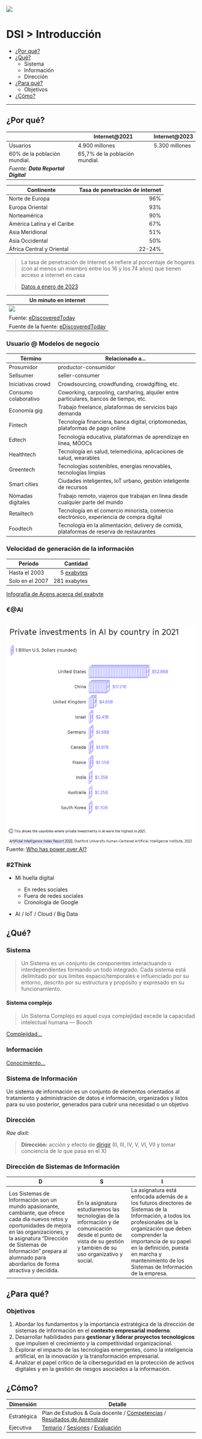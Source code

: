 [![](https://img.shields.io/badge/-Tabla_de_contenidos-000?style=flat&logo=Emlakjet&logoColor=red)](../README.md)

# DSI > Introducción

- [¿Por qué?](#por-qu%C3%A9)
- [¿Qué?](#qu%C3%A9)
  - Sistema
  - Información
  - Dirección
- [¿Para qué?](#para-qu%C3%A9)
  - Objetivos
- [¿Cómo?](#c%C3%B3mo)

---

## ¿Por qué?

||Internet@2021|Internet@2023|
|-|-|-|
Usuarios|4.900 millones|5.300 millones
|60% de la población mundial.| 65,7% de la población mundial.
|*Fuente:* ***Data Reportal Digital***|

|Continente|Tasa de penetración de internet|
|-|-:|
Norte de Europa|96%
Europa Oriental|93%
Norteamérica|90%
América Latina y el Caribe|67%
Asia Meridional|51%
Asia Occidental|50%
África Central y Oriental|22-24%

> La tasa de penetración de Internet se refiere al porcentaje de hogares (con al menos un miembro entre los 16 y los 74 años) que tienen acceso a internet en casa

> [Datos a enero de 2023](https://es.statista.com/estadisticas/541451/penetracion-mundial-de-internet-por-region-del-mundo)

|Un minuto en internet|
|-|
|<img src="https://blog.acens.com/wp-content/images/que-pasa-internet-un-minuto-2023-infografia-ediscovery-today-acens-blog-cloud.png" width=70%>|
|Fuente: [eDiscoveredToday](https://ediscoverytoday.com/2023/04/20/2023-internet-minute-infographic-by-ediscovery-today-and-ltmg-ediscovery-trends/)|
|Fuente de la fuente: [eDiscoveredToday](https://ediscoverytoday.com/wp-content/uploads/2023/04/2023-Internet-Minute-Infographic-Source-Stats.pdf)|


### Usuario @ Modelos de negocio

Término|Relacionado a...
-|-
Prosumidor|productor-consumidor
Sellsumer|seller-consumer
Iniciativas crowd|Crowdsourcing, crowdfunding, crowdgifting, etc.
Consumo colaborativo|Coworking, carpooling, carsharing, alquiler entre particulares, bancos de tiempo, etc.
Economía gig|Trabajo freelance, plataformas de servicios bajo demanda
Fintech|Tecnología financiera, banca digital, criptomonedas, plataformas de pago online
Edtech|Tecnología educativa, plataformas de aprendizaje en línea, MOOCs
Healthtech|Tecnología en salud, telemedicina, aplicaciones de salud, wearables
Greentech|Tecnologías sostenibles, energías renovables, tecnologías limpias
Smart cities|Ciudades inteligentes, IoT urbano, gestión inteligente de recursos
Nómadas digitales|Trabajo remoto, viajeros que trabajan en línea desde cualquier parte del mundo
Retailtech|Tecnología en el comercio minorista, comercio electrónico, experiencia de compra digital
Foodtech|Tecnología en la alimentación, delivery de comida, plataformas de reserva de restaurantes

### Velocidad de generación de la información

Período|Cantidad
-|-:
Hasta el 2003|5 [exabytes](https://es.wikipedia.org/wiki/Exabyte)
Solo en el 2007|281 exabytes

[Infografía de Acens acerca del exabyte](https://blog.acens.com/wp-content/images/infografia-2014-el-fin-del-mega-acens-cloud.jpg)

### €@AI

||
|-|
![](/images/aiInvestors.png)
Fuente: [Who has power over AI?](https://2022.internethealthreport.org/facts/)

### #2Think

- Mi huella digital
  - En redes sociales
  - Fuera de redes sociales
  - Cronología de Google

- AI / IoT / Cloud / Big Data

## ¿Qué?

### Sistema

> Un Sistema es un conjunto de componentes interactuando o interdependientes formando un todo integrado. Cada sistema está delimitado por sus límites espacio/temporales e influenciado por su entorno, descrito por su estructura y propósito y expresado en su funcionamiento.

#### Sistema complejo

> Un Sistema Complejo es aquel cuya complejidad excede la capacidad intelectual humana — Booch

[Complejidad...](https://docs.google.com/presentation/d/1FBjSPhSYrgBQjVp8HefkiJA_AwJU_bq24b8WMz3xzOA/edit?usp=sharing)

### Información

[Conocimiento...](https://docs.google.com/presentation/d/1QJdg8M0iOwv1gxydwcza6X0dkZmrlaxFf1PH87X7gRo/edit?usp=sharing)

### Sistema de Información

Un sistema de información es un conjunto de elementos orientados al tratamiento y administración de datos e información, organizados y listos para su uso posterior, generados para cubrir una necesidad o un objetivo

### Dirección

*Rae dixit:* 

> **Dirección:** acción y efecto de [dirigir](https://dle.rae.es/dirigir) (II, III, IV, V, VI, VII y tomar conciencia de lo que pasa en el X)

### Dirección de Sistemas de Información

|D|S|I
|-|-|-
Los Sistemas de Información son un mundo apasionante, cambiante, que ofrece cada día nuevos retos y oportunidades de mejora en las organizaciones, y la asignatura “Dirección de Sistemas de Información” prepara al alumnado para abordarlos de forma atractiva y decidida.|En la asignatura estudiaremos las tecnologías de la información y de comunicación desde el punto de vista de su gestión y también de su uso organizativo y social.|La asignatura está enfocada además de a los futuros directores de Sistemas de la Información, a todos los profesionales de la organización que deben comprender la importancia de su papel en la definición, puesta en marcha y mantenimiento de los Sistemas de Información de la empresa.

## ¿Para qué?

### Objetivos

1. Abordar los fundamentos y la importancia estratégica de la dirección de sistemas de información en el **contexto empresarial moderno**.
1. Desarrollar habilidades para **gestionar y liderar proyectos tecnológicos** que impulsen el crecimiento y la competitividad organizacional.
1. Explorar el impacto de las tecnologías emergentes, como la inteligencia artificial, en la innovación y la transformación empresarial.
1. Analizar el papel crítico de la ciberseguridad en la protección de activos digitales y en la gestión de riesgos asociados a la información.

## ¿Cómo?

|Dimensión|Detalle
|-|-
|Estratégica|Plan de Estudios & Guía docente / [Competencias](./t00-00-00-s00-competencias.md) / [Resultados de Aprendizaje](./t00-00-00-s01-resultadosDeAprendizaje.md)
|Ejecutiva|[Temario](/temario/README.md) / [Sesiones](https://docs.google.com/spreadsheets/d/1qJNEUbHG_Tbw02Cv8VpkqQ6ICNVh2g_8FsdNWQw-ppA/edit?usp=sharing) /  [Evaluación](./t00-00-00-s03-evaluacion.md)
